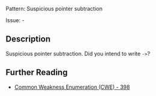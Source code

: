 Pattern: Suspicious pointer subtraction

Issue: -

## Description

Suspicious pointer subtraction. Did you intend to write `->`?

## Further Reading

* [Common Weakness Enumeration (CWE) - 398](https://cwe.mitre.org/data/definitions/398.html)